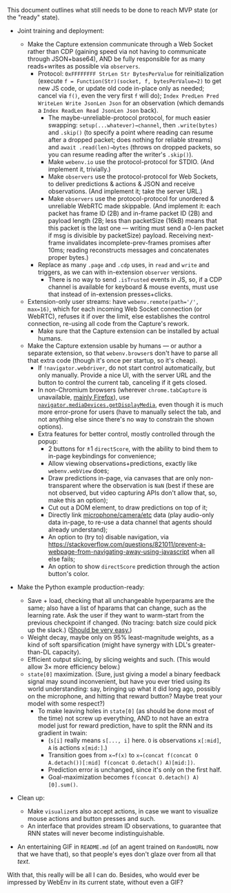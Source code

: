 This document outlines what still needs to be done to reach MVP state (or the "ready" state).

- Joint training and deployment:
    - Make the Capture extension communicate through a Web Socket rather than CDP (gaining speed via not having to communicate through JSON+base64), AND be fully responsible for as many reads+writes as possible via `observers`.
        - Protocol: `0xFFFFFFFF StrLen Str BytesPerValue` for reinitialization (execute `f = Function(Str)(socket, f, bytesPerValue=2)` to get new JS code, or update old code in-place only as needed; cancel via `f()`, even the very first `f` will do); `Index PredLen Pred WriteLen Write JsonLen Json` for an observation (which demands a `Index ReadLen Read JsonLen Json` back).
            - The maybe-unreliable-protocol protocol, for much easier swapping: `setup(...whatever)→channel`, then `.write(bytes)` and `.skip()` (to specify a point where reading can resume after a dropped packet; does nothing for reliable streams) and `await .read(len)→bytes` (throws on dropped packets, so you can resume reading after the writer's `.skip()`).
            - Make `webenv.io` use the protocol-protocol for STDIO. (And implement it, trivially.)
            - Make `observers` use the protocol-protocol for Web Sockets, to deliver predictions & actions & JSON and receive observations. (And implement it; take the server URL.)
            - Make `observers` use the protocol-protocol for unordered & unreliable WebRTC made skippable. (And implement it: each packet has frame ID (2B) and in-frame packet ID (2B) and payload length (2B; less than packetSize (16kB) means that this packet is the last one — writing must send a 0-len packet if msg is divisible by packetSize) payload. Receiving next-frame invalidates incomplete-prev-frames promises after 10ms; reading reconstructs messages and concatenates proper bytes.)
        - Replace as many `.page` and `.cdp` uses, in `read` and `write` and triggers, as we can with in-extension `observer` versions.
            - There is no way to send `.isTrusted` events in JS, so, if a CDP channel is available for keyboard & mouse events, must use that instead of in-extension presses+clicks.
	- Extension-only user streams: have `webenv.remote(path='/', max=16)`, which for each incoming Web Socket connection (or WebRTC), refuses it if over the limit, else establishes the control connection, re-using all code from the Capture's rework.
        - Make sure that the Capture extension can be installed by actual humans.
    - Make the Capture extension usable by humans — or author a separate extension, so that `webenv.browser`s don't have to parse all that extra code (though it's once per startup, so it's cheap).
        - If `!navigator.webdriver`, do not start control automatically, but only manually. Provide a nice UI, with the server URL and the button to control the current tab, canceling if it gets closed.
        - In non-Chromium browsers (wherever `chrome.tabCapture` is unavailable, [mainly Firefox](https://bugzilla.mozilla.org/show_bug.cgi?id=1391223)), use [`navigator.mediaDevices.getDisplayMedia`](https://developer.mozilla.org/en-US/docs/Web/API/Screen_Capture_API), even though it is much more error-prone for users (have to manually select the tab, and not anything else since there's no way to constrain the shown options).
        - Extra features for better control, mostly controlled through the popup:
            - 2 buttons for ±1 `directScore`, with the ability to bind them to in-page keybindings for convenience;
            - Allow viewing observations+predictions, exactly like `webenv.webView` does;
            - Draw predictions in-page, via canvases that are only non-transparent where the observation is `NaN` (best if these are not observed, but video capturing APIs don't allow that, so, make this an option);
            - Cut out a DOM element, to draw predictions on top of it;
            - Directly link [microphone/camera/etc](https://developer.mozilla.org/en-US/docs/Web/API/Media_Streams_API) data (play audio-only data in-page, to re-use a data channel that agents should already understand);
            - An option to (try to) disable navigation, via https://stackoverflow.com/questions/821011/prevent-a-webpage-from-navigating-away-using-javascript when all else fails;
            - An option to show `directScore` prediction through the action button's color.

- Make the Python example production-ready:
    - Save + load, checking that all unchangeable hyperparams are the same; also have a list of hparams that can change, such as the learning rate. Ask the user if they want to warm-start from the previous checkpoint if changed. (No tracing: batch size could pick up the slack.) ([Should be very easy.](https://pytorch.org/tutorials/beginner/saving_loading_models.html))
    - Weight decay, maybe only on 95% least-magnitude weights, as a kind of soft sparsification (might have synergy with LDL's greater-than-DL capacity).
    - Efficient output slicing, by slicing weights and such. (This would allow 3× more efficiency below.)
    - `state[0]` maximization. (Sure, just giving a model a binary feedback signal may sound inconvenient, but have you ever tried using its world understanding: say, bringing up what it did long ago, possibly on the microphone, and hitting that reward button? Maybe treat your model with some respect?)
        - To make leaving holes in `state[0]` (as should be done most of the time) not screw up everything, AND to not have an extra model just for reward prediction, have to split the RNN and its gradient in twain:
            - (`s[i]` really means `s[..., i]` here. `O` is observations `x[:mid]`, `A` is actions `x[mid:]`.)
            - Transition goes from `x→f(x)` to `x→(concat f(concat O A.detach())[:mid] f(concat O.detach() A)[mid:])`.
            - Prediction error is unchanged, since it's only on the first half.
            - Goal-maximization becomes `f(concat O.detach() A)[0].sum()`.

- Clean up:
    - Make `visualize`rs also accept actions, in case we want to visualize mouse actions and button presses and such.
    - An interface that provides stream ID observations, to guarantee that RNN states will never become indistinguishable.

- An entertaining GIF in `README.md` (of an agent trained on `RandomURL` now that we have that), so that people's eyes don't glaze over from all that *text*.

With that, this really will be all I can do. Besides, who would ever be impressed by WebEnv in its current state, without even a GIF?